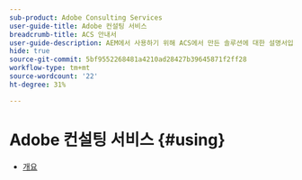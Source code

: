 ```yaml
---
sub-product: Adobe Consulting Services
user-guide-title: Adobe 컨설팅 서비스
breadcrumb-title: ACS 안내서
user-guide-description: AEM에서 사용하기 위해 ACS에서 만든 솔루션에 대한 설명서입니다.
hide: true
source-git-commit: 5bf9552268481a4210ad28427b39645871f2ff28
workflow-type: tm+mt
source-wordcount: '22'
ht-degree: 31%

---
```



# Adobe 컨설팅 서비스 {#using}

+ [개요](overview.md)
